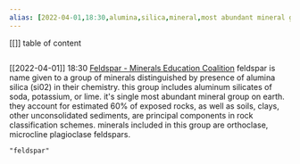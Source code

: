 ```yaml
---
alias: [2022-04-01,18:30,alumina,silica,mineral,most abundant mineral group on earth,]
---
```

[[]]
table of content
```toc
```

[[2022-04-01]] 18:30 [Feldspar - Minerals Education Coalition](https://mineralseducationcoalition.org/minerals-database/feldspar/)
feldspar is name given to a group of minerals distinguished by presence of alumina silica (si02) in their chemistry. this group includes aluminum silicates of soda, potassium, or lime. it's single most abundant mineral group on earth. they account for estimated 60% of exposed rocks, as well as soils, clays, other unconsolidated sediments, are principal components in rock classification schemes. minerals included in this group are orthoclase, microcline plagioclase feldspars.
```query
"feldspar"
```